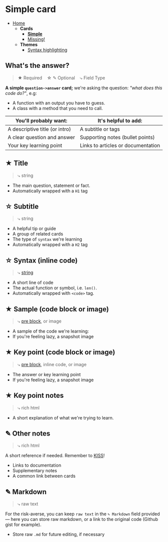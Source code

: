 # Simple card

- [Home](../../../README.md)
    - **Cards**
        + **[Simple](../simple/index.md)**
        + [Missing!](../missing/index.md)
    - **Themes**
        + [Syntax highlighting](../highlight/index.md)


## What's the answer?

> ★ Required  &nbsp;&nbsp;&nbsp;☆ ✎ Optional &nbsp;&nbsp;&nbsp;⤷ Field Type

**A simple `question->answer` card;** we're asking the question: _"what does this code do?"_, e.g:

- A function with an output you have to guess.
- A class with a method that you need to call.

| You'll probably want: | It's helpful to add: |
| --------------------- | ------------------------------ |
| A descriptive title (or intro) | A subtitle or tags |
| A clear question and answer | Supporting notes (bullet points) |
| Your key learning point | Links to articles or documentation |


## ★ Title

> ⤷ string

- The main question, statement or fact.
- Automatically wrapped with a `H1` tag


## ☆ Subtitle

> ⤷ string

- A helpful tip or guide
- A group of related cards
- The type of `syntax` we're learning
- Automatically wrapped with a `H2` tag


## ☆ Syntax (inline code)

> ⤷ [string](../highlight/index.md#basic-syntax-highlighting)

- A short line of code
- The actual function or symbol, i.e. `len()`.
- Automatically wrapped with `<code>` tag.


## ★ Sample (code block or image)

> ⤷ [pre block](../highlight/index.md#full-syntax-highlighting), or image

- A sample of the code we're learning:
- If you're feeling lazy, a snapshot image


## ★ Key point (code block or image)

> ⤷ [pre block](../highlight/index.md#full-syntax-highlighting), inline code, or image

- The answer or key learning point
- If you're feeling lazy, a snapshot image


## ★ Key point notes

> ⤷ rich html

- A short explanation of what we're trying to learn.


## ✎ Other notes

> ⤷ rich html

A short reference if needed. Remember to [KISS](../../../#keep-it-simple-stupid)!

- Links to documentation
- Supplementary notes
- A common link between cards


## ✎ Markdown

> ⤷ raw text

For the risk-averse, you can keep `raw text` in the `✎ Markdown` field provided — here you can store raw markdown, or a link to the original code (Github gist for example).

- Store raw `.md` for future editing, if necessary
